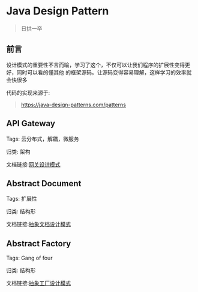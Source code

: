 # Java Design Pattern

> 日拱一卒

## 前言

设计模式的重要性不言而喻，学习了这个，不仅可以让我们程序的扩展性变得更好，同时可以看的懂其他
的框架源码。让源码变得容易理解，这样学习的效率就会快很多

代码的实现来源于:

> https://java-design-patterns.com/patterns

## API Gateway

Tags: 云分布式，解耦，微服务

归类: 架构

文档链接:[网关设计模式](./docs/API-Gateway.md)

## Abstract Document

Tags: 扩展性

归类: 结构形

文档链接:[抽象文档设计模式](./docs/Abstract-Document.md)

## Abstract Factory

Tags: Gang of four

归类: 结构形

文档链接:[抽象工厂设计模式](./docs/Abstract-Factory.md)
